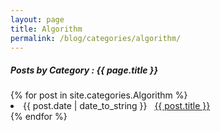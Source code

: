```yaml
---
layout: page
title: Algorithm
permalink: /blog/categories/algorithm/
---
```


<h5> Posts by Category : {{ page.title }} </h5>

<div class="card">
{% for post in site.categories.Algorithm %}
 <li class="category-posts"><span>{{ post.date | date_to_string }}</span> &nbsp; <a href="{{ post.url }}">{{ post.title }}</a></li>
{% endfor %}
</div>